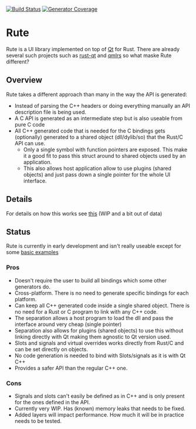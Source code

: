 [![Build Status](https://travis-ci.org/emoon/Rute.svg?branch=master)](https://travis-ci.org/emoon/Rute)
[![Generator Coverage](https://codecov.io/gh/emoon/Rute/branch/master/graph/badge.svg)](https://codecov.io/gh/emoon/Rute)

# Rute

Rute is a UI library implemented on top of [Qt](https://www.qt.io) for Rust. There are already several such projects such as [rust-qt](https://github.com/rust-qt) and [qmlrs](https://github.com/cyndis/qmlrs) so what maske Rute different?

## Overview

Rute takes a different approach than many in the way the API is generated:

* Instead of parsing the C++ headers or doing everything manually an API description file is being used.
* A C API is generated as an intermediate step but is also useable from pure C code
* All C++ generated code that is needed for the C bindings gets (optionally) generated to a shared object (dll/dylib/so) that the Rust/C API can use.
  * Only a single symbol with function pointers are exposed. This make it a good fit to pass this struct around to shared objects used by an application.
  * This also allows host application allow to use plugins (shared objects) and just pass down a single pointer for the whole UI interface.

## Details

For details on how this works see [this](https://github.com/emoon/Rute/blob/master/details.md) (WIP and a bit out of data)

## Status

Rute is currently in early development and isn't really useable except for some [basic examples](https://github.com/emoon/Rute/tree/master/rute/examples)

### Pros

* Doesn't require the user to build all bindings which some other generators do.
* Cross-platform. There is no need to generate specific bindings for each platform.
* Can keep all C++ generated code inside a single shared object. There is no need for a Rust or C program to link with any C++ code.
* The separation allows a host program to load the dll and pass the interface around very cheap (single pointer)
* Separation also allows for plugins (shared objects) to use this without linking directly with Qt making them agnostic to Qt version used.
* Slots and signals and virtual overrides works directly from Rust/C and can be set directly on objects.
* No code generation is needed to bind with Slots/signals as it is with Qt C++
* Provides a safer API than the regular C++ one.

### Cons

* Signals and slots can't easily be defined as in C++ and is only present for the ones defined in the API.
* Currently very WIP. Has (known) memory leaks that needs to be fixed.
* Added layers will impact performance. How much it will be in practice needs to be tested.

